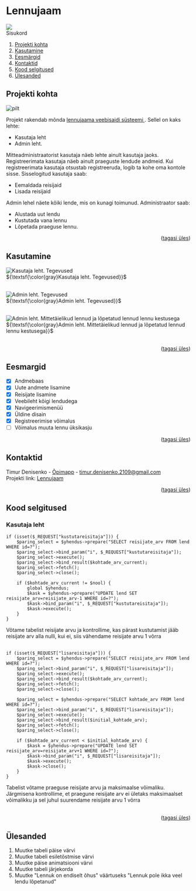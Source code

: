 # Lennujaam
<a name="readme-top"></a>
<div>
  <img src="https://eturbonews.com/cdn-cgi/image/width=1212,height=683,fit=crop,quality=80,format=auto,onerror=redirect,metadata=none/wp-content/uploads/2024/01/0-62-810x456.jpg">
</div>
<!-- SISUKORD -->
  <summary>Sisukord</summary>
  <ol>
    <li>
      <a href="#projekti-kohta">Projekti kohta</a>
    </li>
    <li>
      <a href="#kasutamine">Kasutamine</a>
    </li>
    <li>
      <a href="#eesmargid">Eesmärgid</a>
    </li>
    <li>
      <a href="#kontaktid">Kontaktid</a>
    </li>
    <li>
      <a href="#kood-selgitused">Kood selgitused</a>
    </li>
    <li>
      <a href="#ulesanded">Ülesanded</a>
    </li>
  </ol>


<!-- Projekti kohta -->
## Projekti kohta

![pilt](https://github.com/TimurDenisenko/lennujaam/assets/120181244/0c0c61b0-61ca-4d14-ae88-6926a4867617)

Projekt rakendab mõnda <a href="https://timurdenisenko22.thkit.ee/lennujaam/lennukasutaja.php">lennujaama veebisaidi süsteemi </a>. Sellel on kaks lehte:
* Kasutaja leht
* Admin leht.
  
Mitteadministraatorist kasutaja näeb lehte ainult kasutaja jaoks.
Registreerimata kasutaja näeb ainult praeguste lendude andmeid. Kui registreerimata kasutaja otsustab registreeruda, logib ta kohe oma kontole sisse.
Sisselogitud kasutaja saab:
* Eemaldada reisijaid 
* Lisada reisijaid
  
Admin lehel näete kõiki lende, mis on kunagi toimunud.
Administraator saab:
* Alustada uut lendu
* Kustutada vana lennu
* Lõpetada praeguse lennu.
<p align="right">(<a href="#readme-top">tagasi üles</a>)</p>


<!-- Kasutamine -->
## Kasutamine

![Kasutaja leht. Tegevused](https://github.com/TimurDenisenko/lennujaam/assets/120181244/82c1c64b-3686-4297-86f8-8c5b0291b408)
<br>
${\textsf{\color{gray}Kasutaja leht. Tegevused}}$
<br><br>

![Admin leht. Tegevused](https://github.com/TimurDenisenko/lennujaam/assets/120181244/a73eaaa8-71da-430b-b961-39bedcca1bed)
<br>
${\textsf{\color{gray}Admin leht. Tegevused}}$
<br><br>

![Admin leht. Mittetäielikud lennud ja lõpetatud lennud lennu kestusega](https://github.com/TimurDenisenko/lennujaam/assets/120181244/8c75d02b-5147-426f-8e1e-1c49300e3020)
<br>
${\textsf{\color{gray}Admin leht. Mittetäielikud lennud ja lõpetatud lennud lennu kestusega}}$
<br><br>
<p align="right">(<a href="#readme-top">tagasi üles</a>)</p>



<!-- Eesmärgid -->
## Eesmargid

- [x] Andmebaas
- [x] Uute andmete lisamine
- [x] Reisijate lisamine
- [x] Veebileht kõigi lendudega
- [x] Navigeerimismenüü
- [x] Üldine disain
- [x] Registreerimise võimalus
- [ ] Võimalus muuta lennu üksikasju

<p align="right">(<a href="#readme-top">tagasi üles</a>)</p>

<!-- Kontaktid -->
## Kontaktid

Timur Denisenko - <a href="https://timurdenisenko22.thkit.ee/wp/">Õpimapp</a> - timur.denisenko.2109@gmail.com
<br>
Projekti link: [Lennujaam](https://timurdenisenko22.thkit.ee/lennujaam/lennukasutaja.php)

<p align="right">(<a href="#readme-top">tagasi üles</a>)</p>

<!-- Kood selgitused -->
## Kood selgitused
### Kasutaja leht
```
if (isset($_REQUEST["kustutareisitaja"])) {
    $paring_select = $yhendus->prepare("SELECT reisijate_arv FROM lend WHERE id=?");
    $paring_select->bind_param("i", $_REQUEST["kustutareisitaja"]);
    $paring_select->execute();
    $paring_select->bind_result($kohtade_arv_current);
    $paring_select->fetch();
    $paring_select->close();

    if ($kohtade_arv_current != $nool) {
        global $yhendus;
        $kask = $yhendus->prepare("UPDATE lend SET reisijate_arv=reisijate_arv-1 WHERE id=?");
        $kask->bind_param("i", $_REQUEST["kustutareisitaja"]);
        $kask->execute();
    }
}
```
Võtame tabelist reisijate arvu ja kontrollime, kas pärast kustutamist jääb reisijate arv alla nulli, kui ei, siis vähendame reisijate arvu 1 võrra
<br><br>
```
if (isset($_REQUEST["lisareisitaja"])) {
    $paring_select = $yhendus->prepare("SELECT reisijate_arv FROM lend WHERE id=?");
    $paring_select->bind_param("i", $_REQUEST["lisareisitaja"]);
    $paring_select->execute();
    $paring_select->bind_result($kohtade_arv_current);
    $paring_select->fetch();
    $paring_select->close();

    $paring_select = $yhendus->prepare("SELECT kohtade_arv FROM lend WHERE id=?");
    $paring_select->bind_param("i", $_REQUEST["lisareisitaja"]);
    $paring_select->execute();
    $paring_select->bind_result($initial_kohtade_arv);
    $paring_select->fetch();
    $paring_select->close();

    if ($kohtade_arv_current < $initial_kohtade_arv) {
        $kask = $yhendus->prepare("UPDATE lend SET reisijate_arv=reisijate_arv+1 WHERE id=?");
        $kask->bind_param("i", $_REQUEST["lisareisitaja"]);
        $kask->execute();
        $kask->close();
    }
}
```
Tabelist võtame praeguse reisijate arvu ja maksimaalse võimaliku. Järgmisena kontrollime, et praegune reisijate arv ei ületaks maksimaalset võimalikku ja sel juhul suurendame reisijate arvu 1 võrra
<br><br>
<p align="right">(<a href="#readme-top">tagasi üles</a>)</p>

<!-- Ulesanded -->
## Ülesanded

  <ol>
    <li>
      Muutke tabeli päise värvi
    </li>
    <li>
      Muutke tabeli esiletõstmise värvi
    </li>
    <li>
      Muutke päise animatsiooni värvi
    </li>
    <li>
      Muutke tabeli järjekorda
    </li>
    <li>
      Muutke "Lennuk on endiselt õhus" väärtuseks "Lennuk pole ikka veel lendu lõpetanud"
    </li>
  </ol>
